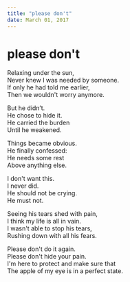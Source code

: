 ```yaml
---
title: "please don't"
date: March 01, 2017
---
```


# please don't

Relaxing under the sun,  
Never knew I was needed by someone.  
If only he had told me earlier,  
Then we wouldn't worry anymore.

But he didn’t.  
He chose to hide it.  
He carried the burden  
Until he weakened.

Things became obvious.  
He finally confessed:  
He needs some rest  
Above anything else.

I don't want this.  
I never did.  
He should not be crying.  
He must not.

Seeing his tears shed with pain,  
I think my life is all in vain.  
I wasn't able to stop his tears,  
Rushing down with all his fears.

Please don't do it again.  
Please don't hide your pain.  
I'm here to protect and make sure that  
The apple of my eye is in a perfect state.
